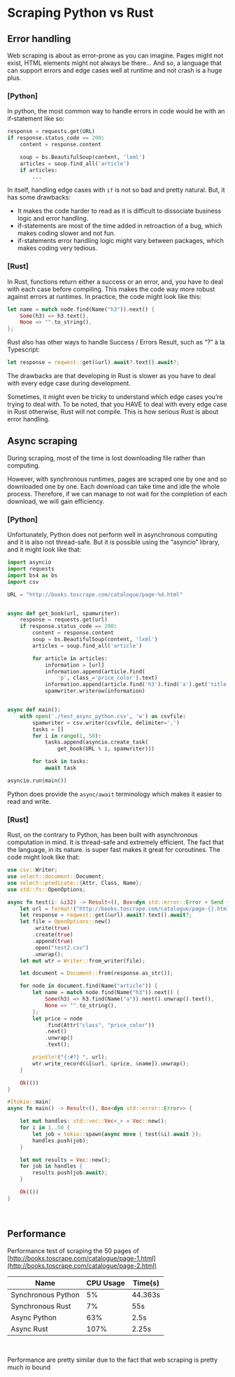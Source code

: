 # Scraping Python vs Rust

## Error handling

Web scraping is about as error-prone as you can imagine. Pages might not exist, HTML elements might not always be there… And so, a language that can support errors and edge cases well at runtime and not crash is a huge plus.

### \[Python\]

In python, the most common way to handle errors in code would be with an if-statement like so:

```python
response = requests.get(URL)
if response.status_code == 200:
    content = response.content

    soup = bs.BeautifulSoup(content, 'lxml')
    articles = soup.find_all('article')
    if articles:
        ...
```

In itself, handling edge cases with  `if`  is not so bad and pretty natural. But, it has some drawbacks:

* It makes the code harder to read as it is difficult to dissociate business logic and error handling.
* if-statements are most of the time added in retroaction of a bug, which makes coding slower and not fun.
* if-statements error handling logic might vary between packages, which makes coding very tedious.

### \[Rust\]

In Rust, functions return either a success or an error, and, you have to deal with each case before compiling. This makes the code way more robust against errors at runtimes. In practice, the code might look like this:

```rust
let name = match node.find(Name("h3")).next() {
    Some(h3) => h3.text(),
    None => "".to_string(),
};
```

Rust also has other ways to handle Success / Errors Result, such as “?” à la Typescript:

```rust
let response = reqwest::get(&url).await?.text().await?;
```

The drawbacks are that developing in Rust is slower as you have to deal with every edge case during development.

Sometimes, it might even be tricky to understand which edge cases you’re trying to deal with. To be noted, that you HAVE to deal with every edge case in Rust otherwise, Rust will not compile. This is how serious Rust is about error handling.

## Async scraping

During scraping, most of the time is lost downloading file rather than computing.

However, with synchronous runtimes, pages are scraped one by one and so downloaded one by one. Each download can take time and idle the whole process. Therefore, if we can manage to not wait for the completion of each download, we will gain efficiency.

### \[Python\]

Unfortunately, Python does not perform well in asynchronous computing and it is also not thread-safe. But it is possible using the “asyncio” library, and it might look like that:

```python
import asyncio
import requests
import bs4 as bs
import csv

URL = "http://books.toscrape.com/catalogue/page-%d.html"


async def get_book(url, spamwriter):
    response = requests.get(url)
    if response.status_code == 200:
        content = response.content
        soup = bs.BeautifulSoup(content, 'lxml')
        articles = soup.find_all('article')

        for article in articles:
            information = [url]
            information.append(article.find(
                'p', class_='price_color').text)
            information.append(article.find('h3').find('a').get('title'))
            spamwriter.writerow(information)


async def main():
    with open('./test_async_python.csv', 'w') as csvfile:
        spamwriter = csv.writer(csvfile, delimiter=',')
        tasks = []
        for i in range(1, 50):
            tasks.append(asyncio.create_task(
                get_book(URL % i, spamwriter)))

        for task in tasks:
            await task

asyncio.run(main())
```

Python does provide the `async/await` terminology which makes it easier to read and write.

### \[Rust\]

Rust, on the contrary to Python, has been built with asynchronous computation in mind. It is thread-safe and extremely efficient. The fact that the language, in its nature. is super fast makes it great for coroutines. The code might look like that:

```rust
use csv::Writer;
use select::document::Document;
use select::predicate::{Attr, Class, Name};
use std::fs::OpenOptions;

async fn test(i: &i32) -> Result<(), Box<dyn std::error::Error + Send + Sync>> {
    let url = format!("http://books.toscrape.com/catalogue/page-{}.html", i);
    let response = reqwest::get(&url).await?.text().await?;
    let file = OpenOptions::new()
        .write(true)
        .create(true)
        .append(true)
        .open("test2.csv")
        .unwrap();
    let mut wtr = Writer::from_writer(file);

    let document = Document::from(response.as_str());

    for node in document.find(Name("article")) {
        let name = match node.find(Name("h3")).next() {
            Some(h3) => h3.find(Name("a")).next().unwrap().text(),
            None => "".to_string(),
        };
        let price = node
            .find(Attr("class", "price_color"))
            .next()
            .unwrap()
            .text();

        println!("{:#?} ", url);
        wtr.write_record(&[&url, &price, &name]).unwrap();
    }

    Ok(())
}

#[tokio::main]
async fn main() -> Result<(), Box<dyn std::error::Error>> {

    let mut handles: std::vec::Vec<_> = Vec::new();
    for i in 1..50 {
        let job = tokio::spawn(async move { test(&i).await });
        handles.push(job);
    }

    let mut results = Vec::new();
    for job in handles {
        results.push(job.await);
    }

    Ok(())
}
```

‌

## Performance

Performance test of scraping the 50 pages of [http://books.toscrape.com/catalogue/page-1.html](http://books.toscrape.com/catalogue/page-2.html)

|Name |CPU Usage |Time\(s\) |
| --- | --- | --- |
|Synchronous Python |5% |44.363s |
|Synchronous Rust |7% |55s |
|Async Python |63% |2.5s |
|Async Rust |107% |2.25s |

‌

Performance are pretty similar due to the fact that web scraping is pretty much io bound
